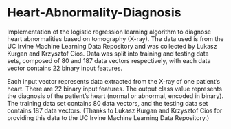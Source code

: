 # Heart-Abnormality-Diagnosis
Implementation of the logistic regression learning algorithm to diagnose heart abnormalities based on tomography (X-ray). The data used is from the UC Irvine Machine Learning Data Repository and was collected by Lukasz Kurgan and Krzysztof Cios. Data was split into training and testing data sets, composed of 80 and 187 data vectors respectively, with each data vector contains 22 binary input features. 




Each input vector represents data extracted from the X-ray of one patient’s heart.
There are 22 binary input features. The output class value represents the diagnosis of the patient’s
heart (normal or abnormal, encoded in binary). The training data set contains 80 data vectors, and
the testing data set contains 187 data vectors.
(Thanks to Lukasz Kurgan and Krzysztof Cios for providing this data to the UC Irvine Machine Learning Data Repository.)

